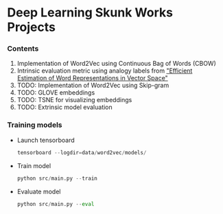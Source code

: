 # Deep Learning Skunk Works Projects


### Contents
1. Implementation of Word2Vec using Continuous Bag of Words (CBOW)
1. Intrinsic evaluation metric using analogy labels from ["Efficient Estimation of Word Representations in Vector Space"](https://arxiv.org/pdf/1301.3781.pdf)
1. TODO: Implementation of Word2Vec using Skip-gram
1. TODO: GLOVE embeddings
1. TODO: TSNE for visualizing embeddings
1. TODO: Extrinsic model evaluation


### Training models
- Launch tensorboard
    ```python
    tensorboard --logdir=data/word2vec/models/
    ```
- Train model
    ```python
    python src/main.py --train
    ```
- Evaluate model
    ```python
    python src/main.py --eval
    ```
